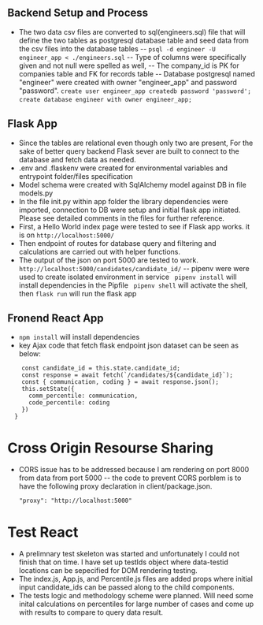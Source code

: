 ## Backend Setup and Process
- The two data csv files are converted to sql(engineers.sql) file that will define the two tables as postgresql database table and seed data from the csv files into the database tables
  -- ```psql -d engineer -U engineer_app < ./engineers.sql```
  -- Type of columns were specifically given and not null were spelled as well,
  -- The company_id is PK for companies table and FK for records table
  -- Database postgresql named "engineer" were created with owner "engineer_app" and password "password".
     ```create user engineer_app createdb password 'password'; ```
     ```create database engineer with owner engineer_app; ```

## Flask App
- Since the tables are relational even though only two are present, For the sake of better query backend Flask sever are built to connect to the database and fetch data as needed.
- .env and .flaskenv were created for environmental variables and entrypoint folder/files specification
- Model schema were created with SqlAlchemy model against DB in file models.py
- In the file init.py within app folder the library dependencies were imported, connection to DB were setup and     initial flask app initiated. Please see detailed comments in the files for further reference.
- First, a Hello World index page were tested to see if Flask app works. it is on ```http://localhost:5000/```
- Then endpoint of routes for database query and filtering and calculations are carried out with helper functions.
- The output of the json on port 5000 are tested to work. ```http://localhost:5000/candidates/candidate_id/```
  -- pipenv were were used to create isolated environment in service
  ``` pipenv install``` will install dependencies in the Pipfile
  ``` pipenv shell``` will activate the shell, then
  ``` flask run ``` will run the flask app

## Fronend React App
- ```npm install``` will install dependencies
- key Ajax code that fetch flask endpoint json dataset can be seen as below:
``` fetchPercentiles = async () => {
    const candidate_id = this.state.candidate_id;
    const response = await fetch(`/candidates/${candidate_id}`);
    const { communication, coding } = await response.json();
    this.setState({
      comm_percentile: communication,
      code_percentile: coding
    })
  }
```

# Cross Origin Resourse Sharing
- CORS issue has to be addressed because I am rendering on port 8000 from data from port 5000
  -- the code to prevent CORS porblem is to have the following proxy declaration in client/package.json.

  ``` "proxy": "http://localhost:5000" ```


# Test React
- A prelimnary test skeleton was started and unfortunately I could not finish that on time. I have set up testIds object where data-testid locations can be sepecified for DOM rendering testing.
- The index.js, App.js, and Percentile.js files are added props where initial input candidate_ids can be passed along to the child components.
- The tests logic and methodology scheme were planned. Will need some inital calculations on percentiles for large number of cases and come up with results to compare to query data result.
